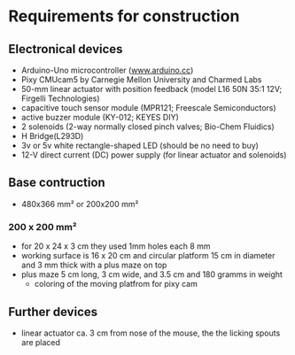 # Requirements for construction

## Electronical devices

- Arduino-Uno microcontroller (www.arduino.cc)
- Pixy CMUcam5 by Carnegie Mellon University and Charmed Labs
- 50-mm linear actuator with position feedback (model L16 50N 35:1 12V; Firgelli Technologies)
- capacitive touch sensor module (MPR121; Freescale Semiconductors)
- active buzzer module (KY-012; KEYES DIY)
- 2 solenoids (2-way normally closed pinch valves; Bio-Chem Fluidics)
- H Bridge(L293D)
- 3v or 5v white rectangle-shaped LED (should be no need to buy)
- 12-V direct current (DC) power supply (for linear actuator and solenoids)


## Base contruction
- 480x366 mm² or 200x200 mm²  
### 200 x 200 mm²
- for 20 x 24 x 3 cm they used 1mm holes each 8 mm
- working surface is 16 x 20 cm and circular platform 15 cm in diameter and 3 mm thick with a plus maze on top
- plus maze 5 cm long, 3 cm wide, and 3.5 cm and 180 gramms in weight
  - coloring of the moving platfrom for pixy cam  


## Further devices 
- linear actuator ca. 3 cm from nose of the mouse, the the licking spouts are placed
